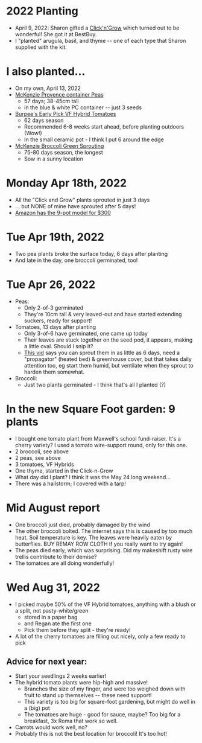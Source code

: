 # 2022 Planting

* April 9, 2022: Sharon gifted a [Click'n'Grow](https://www.amazon.ca/Click-Grow-Smart-Garden-Indoor/dp/B08ZJD2C4B/ref=sr_1_27?keywords=click+and+grow&qid=1650294347&sprefix=click+%2Caps%2C315&sr=8-27) which turned out to be wonderful!  She got it at BestBuy.
* I "planted" arugula, basil, and thyme -- one of each type that Sharon supplied with the kit.

# I also planted...

* On my own, April 13, 2022 
* [McKenzie Provence container Peas](https://mckenzieseeds.com/search?type=product&q=131010)
    * 57 days; 38-45cm tall
    * in the blue & white PC container -- just 3 seeds
* [Burpee's Early Pick VF Hybrid Tomatoes](https://www.burpee.com/tomato-burpees-early-pick-vf-hybrid-prod001174.html)
    * 62 days season
    * Recommended 6-8 weeks start ahead, before planting outdoors (Wow!)
    * In the small ceramic pot - I think I put 6 around the edge
* [McKenzie Broccoli Green Sprouting](https://mckenzieseeds.com/pages/search-results-page?q=139781)
    * 75-80 days season, the longest
    * Sow in a sunny location
 
# Monday Apr 18th, 2022

* All the "Click and Grow" plants sprouted in just 3 days
* ... but NONE of mine have sprouted after 5 days! 
* [Amazon has the 9-pot model for $300](https://www.amazon.ca/Click-Grow-Garden-Gardening-Lettuce/dp/B076CL2RQF/ref=sr_1_8?keywords=click+and+grow&qid=1650294156&sprefix=click+%2Caps%2C315&sr=8-8)

# Tue Apr 19th, 2022

* Two pea plants broke the surface today, 6 days after planting
* And late in the day, one broccoli germinated, too!

# Tue Apr 26, 2022

* Peas:
    * Only 2-of-3 germinated
    * They're 10cm tall & very leaved-out and have started extending suckers, ready for support!
* Tomatoes, 13 days after planting
    * Only 3-of-6 have germinated, one came up today
    * Their leaves are stuck together on the seed pod, it appears, making a little oval.  Should I snip it?
    * [This vid](https://www.youtube.com/watch?v=6uSoeN3qFcU) says you can sprout them in as little as 6 days, need a "propagator" (heated bed) & greenhouse cover, but that takes daily attention too, eg start them humid, but ventilate when they sprout to harden them somewhat.
* Broccoli: 
    * Just two plants germinated - I think that's all I planted (?)

# In the new Square Foot garden: 9 plants

* I bought one tomato plant from Maxwell's school fund-raiser.  It's a cherry variety?  I used a tomato wire-support round, only for this one.
* 2 broccoli, see above
* 2 peas, see above
* 3 tomatoes, VF Hybrids
* One thyme, started in the Click-n-Grow
* What day did I plant?  I think it was the May 24 long weekend...
* There was a hailstorm; I covered with a tarp!

# Mid August report

* One broccoli just died, probably damaged by the wind
* The other broccoli bolted.  The internet says this is caused by too much heat. Soil temperature is key. The leaves were heavily eaten by butterflies. BUY REMAY  ROW CLOTH if you really want to try again!
* The peas died early, which was surprising. Did my makeshift rusty wire trellis contribute to their demise?
* The tomatoes are all doing wonderfully!

# Wed Aug 31, 2022

* I picked maybe 50% of the VF Hybrid tomatoes, anything with a blush or a split, not pasty-white/green
    * stored in a paper bag
    * and Regan ate the first one
    * Pick them before they split - they're ready!
* A lot of the cherry tomatoes are filling out nicely, only a few ready to pick

## Advice for next year: 

* Start your seedlings 2 weeks earlier!
* The hybrid tomato plants were hip-high and massive! 
    * Branches the size of my finger, and were too weighed down with fruit to stand up themselves -- these need support!
    * This variety is too big for square-foot gardening, but might do well in a (big) pot
    * The tomatoes are huge - good for sauce, maybe?  Too big for a breakfast, 3x Roma that work so well.
* Carrots would work well, no?
* Probably this is not the best location for broccoli!  It's too hot!
